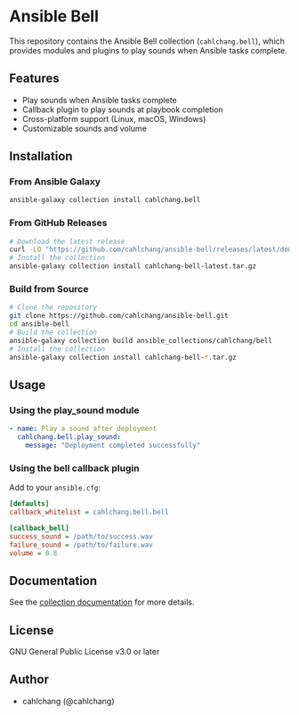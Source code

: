 # Ansible Bell

This repository contains the Ansible Bell collection (`cahlchang.bell`), which provides modules and plugins to play sounds when Ansible tasks complete.

## Features

- Play sounds when Ansible tasks complete
- Callback plugin to play sounds at playbook completion
- Cross-platform support (Linux, macOS, Windows)
- Customizable sounds and volume

## Installation

### From Ansible Galaxy

```bash
ansible-galaxy collection install cahlchang.bell
```

### From GitHub Releases

```bash
# Download the latest release
curl -LO "https://github.com/cahlchang/ansible-bell/releases/latest/download/cahlchang-bell-latest.tar.gz"
# Install the collection
ansible-galaxy collection install cahlchang-bell-latest.tar.gz
```

### Build from Source

```bash
# Clone the repository
git clone https://github.com/cahlchang/ansible-bell.git
cd ansible-bell
# Build the collection
ansible-galaxy collection build ansible_collections/cahlchang/bell
# Install the collection
ansible-galaxy collection install cahlchang-bell-*.tar.gz
```

## Usage

### Using the play_sound module

```yaml
- name: Play a sound after deployment
  cahlchang.bell.play_sound:
    message: "Deployment completed successfully"
```

### Using the bell callback plugin

Add to your `ansible.cfg`:

```ini
[defaults]
callback_whitelist = cahlchang.bell.bell

[callback_bell]
success_sound = /path/to/success.wav
failure_sound = /path/to/failure.wav
volume = 0.8
```

## Documentation

See the [collection documentation](ansible_collections/cahlchang/bell/README.md) for more details.

## License

GNU General Public License v3.0 or later

## Author

- cahlchang (@cahlchang)